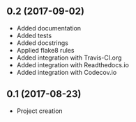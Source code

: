 0.2 (2017-09-02)
----------------

 - Added documentation
 - Added tests
 - Added docstrings
 - Applied flake8 rules
 - Added integration with Travis-CI.org
 - Added integration with Readthedocs.io
 - Added integration with Codecov.io


0.1 (2017-08-23)
----------------

 - Project creation
